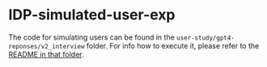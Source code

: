 # IDP-simulated-user-exp

The code for simulating users can be found in the `user-study/gpt4-reponses/v2_interview` folder. For info how to execute it, please refer to the [README in that folder](/user-study/gpt4-responses/v2_interview/README.md).